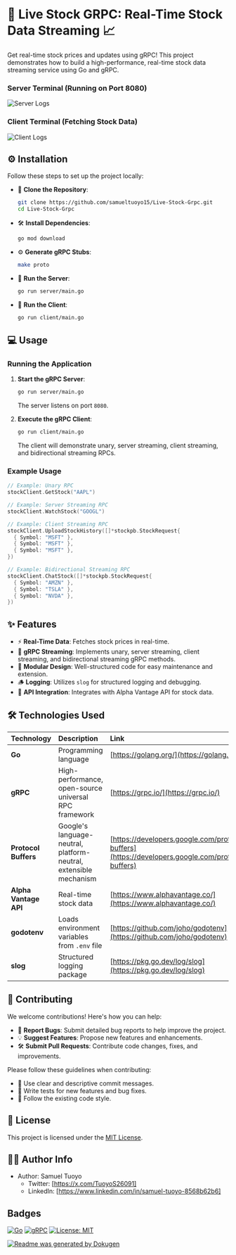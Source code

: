 # 🚀 Live Stock GRPC: Real-Time Stock Data Streaming 📈

Get real-time stock prices and updates using gRPC! This project demonstrates how to build a high-performance, real-time stock data streaming service using Go and gRPC.

### Server Terminal (Running on Port 8080)
![Server Logs](./public/server.png)

### Client Terminal (Fetching Stock Data)
![Client Logs](./public/client.png)

## ⚙️ Installation

Follow these steps to set up the project locally:

- 👯 **Clone the Repository**:
  ```bash
  git clone https://github.com/samueltuoyo15/Live-Stock-Grpc.git
  cd Live-Stock-Grpc
  ```

- 🛠️ **Install Dependencies**:
  ```bash
  go mod download
  ```

- ⚙️ **Generate gRPC Stubs**:
  ```bash
  make proto
  ```

- 🚀 **Run the Server**:
  ```bash
  go run server/main.go
  ```

- 🏃 **Run the Client**:
  ```bash
  go run client/main.go
  ```

## 💻 Usage

### Running the Application

1.  **Start the gRPC Server**:

    ```bash
    go run server/main.go
    ```

    The server listens on port `8080`.

2.  **Execute the gRPC Client**:

    ```bash
    go run client/main.go
    ```

    The client will demonstrate unary, server streaming, client streaming, and bidirectional streaming RPCs.

### Example Usage

```go
// Example: Unary RPC
stockClient.GetStock("AAPL")

// Example: Server Streaming RPC
stockClient.WatchStock("GOOGL")

// Example: Client Streaming RPC
stockClient.UploadStockHistory([]*stockpb.StockRequest{
  { Symbol: "MSFT" },
  { Symbol: "MSFT" },
  { Symbol: "MSFT" },
})

// Example: Bidirectional Streaming RPC
stockClient.ChatStock([]*stockpb.StockRequest{
  { Symbol: "AMZN" },
  { Symbol: "TSLA" },
  { Symbol: "NVDA" },
})
```

## ✨ Features

- ⚡ **Real-Time Data**: Fetches stock prices in real-time.
- 📡 **gRPC Streaming**: Implements unary, server streaming, client streaming, and bidirectional streaming gRPC methods.
- 🧰 **Modular Design**: Well-structured code for easy maintenance and extension.
- 🪵 **Logging**: Utilizes `slog` for structured logging and debugging.
- 🔑 **API Integration**: Integrates with Alpha Vantage API for stock data.

## 🛠️ Technologies Used

| Technology       | Description                                                              | Link                                                                                       |
| :--------------- | :----------------------------------------------------------------------- | :----------------------------------------------------------------------------------------- |
| **Go**           | Programming language                                                     | [https://golang.org/](https://golang.org/)                                                |
| **gRPC**         | High-performance, open-source universal RPC framework                    | [https://grpc.io/](https://grpc.io/)                                                      |
| **Protocol Buffers** | Google's language-neutral, platform-neutral, extensible mechanism   | [https://developers.google.com/protocol-buffers](https://developers.google.com/protocol-buffers) |
| **Alpha Vantage API** | Real-time stock data                                                 | [https://www.alphavantage.co/](https://www.alphavantage.co/)                                |
| **godotenv**       | Loads environment variables from `.env` file                         | [https://github.com/joho/godotenv](https://github.com/joho/godotenv)                       |
| **slog**         | Structured logging package                                               | [https://pkg.go.dev/log/slog](https://pkg.go.dev/log/slog)                                  |

## 🤝 Contributing

We welcome contributions! Here's how you can help:

- 🐛 **Report Bugs**: Submit detailed bug reports to help improve the project.
- 💡 **Suggest Features**: Propose new features and enhancements.
- 🛠️ **Submit Pull Requests**: Contribute code changes, fixes, and improvements.

Please follow these guidelines when contributing:

- 📝 Use clear and descriptive commit messages.
- 🧪 Write tests for new features and bug fixes.
- 📖 Follow the existing code style.

## 📜 License

This project is licensed under the [MIT License](LICENSE).

## 🧑‍💻 Author Info

- Author: Samuel Tuoyo
  - Twitter: [https://x.com/TuoyoS26091]
  - LinkedIn: [https://www.linkedin.com/in/samuel-tuoyo-8568b62b6]

## Badges

[![Go](https://img.shields.io/badge/Go-1.24-blue)](https://golang.org)
[![gRPC](https://img.shields.io/badge/gRPC-v1.72.0-brightgreen)](https://grpc.io)
[![License: MIT](https://img.shields.io/badge/License-MIT-yellow.svg)](LICENSE)

[![Readme was generated by Dokugen](https://img.shields.io/badge/Readme%20was%20generated%20by-Dokugen-brightgreen)](https://www.npmjs.com/package/dokugen)
